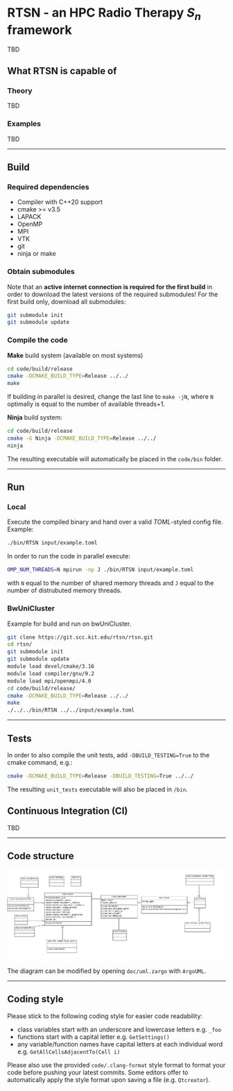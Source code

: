 # RTSN - an HPC Radio Therapy $`S_n`$ framework
TBD 
## What RTSN is capable of
### Theory
TBD
### Examples
TBD

---

## Build
### Required dependencies
 - Compiler with C++20 support
 - cmake >= v3.5
 - LAPACK
 - OpenMP
 - MPI
 - VTK
 - git
 - ninja or make

### Obtain submodules
Note that an **active internet connection is required for the first build** in order to download the latest versions of the required submodules!
For the first build only, download all submodules:

```bash
git submodule init
git submodule update
```

### Compile the code
**Make** build system (available on most systems)
 
```bash 
cd code/build/release
cmake -DCMAKE_BUILD_TYPE=Release ../../
make 
```
If building in parallel is desired, change the last line to `make -jN`, where `N` optimally is equal to the number of available threads+1.

**Ninja** build system:

```bash 
cd code/build/release
cmake -G Ninja -DCMAKE_BUILD_TYPE=Release ../../
ninja
```


The resulting executable will automatically be placed in the `code/bin` folder.

---

## Run
### Local
Execute the compiled binary and hand over a valid *TOML*-styled config file.
Example:

```bash
./bin/RTSN input/example.toml
```

In order to run the code in parallel execute:

```bash
OMP_NUM_THREADS=N mpirun -np J ./bin/RTSN input/example.toml
```

with `N` equal to the number of shared memory threads and `J` equal to the number of distrubuted memory threads.

### BwUniCluster
Example for build and run on bwUniCluster.
```bash
git clone https://git.scc.kit.edu/rtsn/rtsn.git
cd rtsn/
git submodule init
git submodule update
module load devel/cmake/3.16
module load compiler/gnu/9.2
module load mpi/openmpi/4.0
cd code/build/release/
cmake -DCMAKE_BUILD_TYPE=Release ../../
make
./../../bin/RTSN ../../input/example.toml
```

---

## Tests
In order to also compile the unit tests, add `-DBUILD_TESTING=True` to the cmake command, e.g.:

```bash
cmake -DCMAKE_BUILD_TYPE=Release -DBUILD_TESTING=True ../../
```

The resulting `unit_tests` executable will also be placed in `/bin`.

## Continuous Integration (CI)
TBD

---

## Code structure
![Can't load image](doc/uml.png "UML diagram")
<br/><br/>
The diagram can be modified by opening `doc/uml.zargo` with `ArgoUML`.

---

## Coding style
Please stick to the following coding style for easier code readability:

 - class variables start with an underscore and lowercase letters e.g. `_foo`
 - functions start with a capital letter e.g. `GetSettings()`
 - any variable/function names have capital letters at each individual word e.g. `GetAllCellsAdjacentTo(Cell i)`

Please also use the provided `code/.clang-format` style format to format your code before pushing your latest commits.
Some editors offer to automatically apply the style format upon saving a file (e.g. `Qtcreator`).
